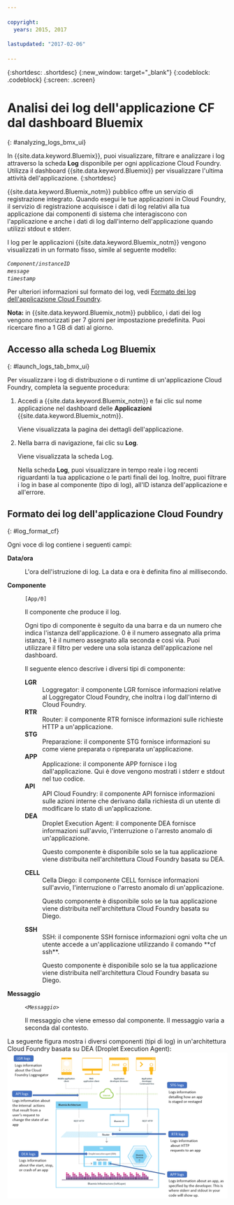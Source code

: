 ```yaml
---

copyright:
  years: 2015, 2017

lastupdated: "2017-02-06"

---
```



{:shortdesc: .shortdesc}
{:new_window: target="_blank"}
{:codeblock: .codeblock}
{:screen: .screen}

# Analisi dei log dell'applicazione CF dal dashboard Bluemix
{: #analyzing_logs_bmx_ui}

In {{site.data.keyword.Bluemix}}, puoi visualizzare, filtrare e analizzare i log attraverso la scheda **Log** disponibile per ogni applicazione Cloud Foundry. Utilizza il dashboard {{site.data.keyword.Bluemix}} per visualizzare l'ultima attività dell'applicazione.
{:shortdesc}

{{site.data.keyword.Bluemix_notm}} pubblico offre un servizio di registrazione integrato. Quando esegui le tue applicazioni in Cloud Foundry,
il servizio di registrazione acquisisce i dati di log relativi alla tua applicazione dai componenti di sistema che interagiscono con l'applicazione e anche i dati di log dall'interno dell'applicazione quando utilizzi stdout e stderr.

I log per le applicazioni {{site.data.keyword.Bluemix_notm}} vengono visualizzati in un formato fisso, simile al seguente modello:

<code><var class="keyword varname">Component</var>/<var class="keyword varname">instanceID</var>     <var class="keyword varname">message</var>     <var class="keyword varname">timestamp</var></code>
   
Per ulteriori informazioni sul formato dei log, vedi [Formato dei log dell'applicazione Cloud Foundry](logging_view_dashboard.html#log_format_cf).

**Nota:** in {{site.data.keyword.Bluemix_notm}} pubblico, i dati dei log vengono memorizzati per 7 giorni per impostazione predefinita. Puoi ricercare fino a 1 GB di dati al giorno.



##  Accesso alla scheda Log Bluemix
{: #launch_logs_tab_bmx_ui}

Per visualizzare i log di distribuzione o di runtime di un'applicazione Cloud Foundry, completa la seguente procedura:

1. Accedi a {{site.data.keyword.Bluemix_notm}} e fai clic sul nome applicazione nel dashboard delle **Applicazioni** {{site.data.keyword.Bluemix_notm}}. 

    Viene visualizzata la pagina dei dettagli dell'applicazione.
    
2. Nella barra di navigazione, fai clic su **Log**.

    Viene visualizzata la scheda Log. 
    
    Nella scheda **Log**, puoi visualizzare in tempo reale i log recenti riguardanti la tua applicazione o le parti finali dei log. Inoltre, puoi filtrare i log in base al componente (tipo di log), all'ID istanza dell'applicazione e all'errore.



## Formato dei log dell'applicazione Cloud Foundry
{: #log_format_cf}

Ogni voce di log contiene i seguenti campi:

<dl>
<dt><strong>Data/ora</strong></dt>
<dd>
<p>L'ora dell'istruzione di log. La data e ora è definita fino al millisecondo.</p>
</dd>

<dt><strong>Componente</strong></dt>
<dd>
<pre class="pre screen"><code>[App/0]</code></pre>
<p>Il componente che produce il log. </p>
<p>Ogni tipo di componente è seguito da una barra e da un numero che indica l'istanza dell'applicazione. 0 è il numero assegnato alla prima istanza, 1 è il numero assegnato alla seconda e così via. Puoi utilizzare il filtro per vedere una sola istanza dell'applicazione nel dashboard.</p>
<p>Il seguente elenco descrive i diversi tipi di componente:</p>

<dl>
<dt><strong>LGR</strong></dt>
<dd>Loggregator: il componente LGR fornisce informazioni relative al Loggregator Cloud Foundry, che inoltra i log dall'interno di Cloud Foundry.</dd>

<dt><strong>RTR</strong></dt>
<dd>Router: il componente RTR fornisce informazioni sulle richieste HTTP a un'applicazione.</dd>

<dt><strong>STG</strong></dt>
<dd>Preparazione: il componente STG fornisce informazioni su come viene preparata o ripreparata un'applicazione.</dd>

<dt><strong>APP</strong></dt>
<dd>Applicazione: il componente APP fornisce i log dall'applicazione. Qui è dove vengono mostrati i stderr e stdout nel tuo codice.
</dd>

<dt><strong>API</strong></dt>
<dd>API Cloud Foundry: il componente API fornisce informazioni sulle azioni interne che derivano dalla richiesta di un utente di modificare lo stato di un'applicazione.</dd>

<dt><strong>DEA</strong></dt>
<dd>Droplet Execution Agent: il componente DEA fornisce informazioni sull'avvio, l'interruzione o l'arresto anomalo di un'applicazione. 
<p>Questo componente è disponibile solo se la tua applicazione viene distribuita nell'architettura Cloud Foundry basata su DEA.</p></dd>

<dt><strong>CELL</strong></dt>
<dd>Cella Diego: il componente CELL fornisce informazioni sull'avvio, l'interruzione o l'arresto anomalo di un'applicazione. 
<p>Questo componente è disponibile solo se la tua applicazione viene distribuita nell'architettura Cloud Foundry basata su Diego.</p></dd>

<dt><strong>SSH</strong></dt>
<dd>SSH: il componente SSH fornisce informazioni ogni volta che un utente accede a un'applicazione utilizzando il comando **cf ssh**. 
<p>Questo componente è disponibile solo se la tua applicazione viene distribuita nell'architettura Cloud Foundry basata su Diego.</p></dd>

</dl>
</dd>

<dt><strong>Messaggio</strong></dt>
<dd>
<pre class="pre screen"><code>&lt;<var class="keyword varname">Messaggio</var>&gt;</code></pre>
<p>Il messaggio che viene emesso dal componente. Il messaggio varia a seconda dal contesto.</p>
</dd>
</dl>

La seguente figura mostra i diversi componenti (tipi di log) in un'architettura Cloud Foundry basata su DEA (Droplet Execution Agent):
![Tipi di log in un'architettura DEA.](images/logging_F1.png "Componenti in un'architettura Cloud Foundry basata su DEA (Droplet Execution Agent).")



